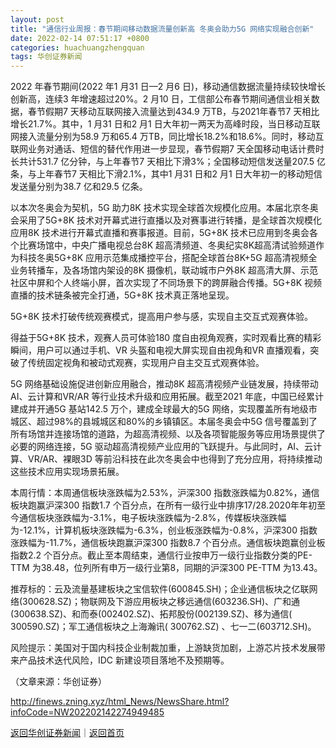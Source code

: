 ```yaml
---
layout: post
title: "通信行业周报：春节期间移动数据流量创新高 冬奥会助力5G 网络实现融合创新"
date: 2022-02-14 07:51:17 +0800
categories: huachuangzhengquan
tags: 华创证券新闻
---
```

<p>2022 年春节期间(2022 年1 月31 日—2 月6 日)，移动通信数据流量持续较快增长创新高，连续3 年增速超过20%。2 月10 日，工信部公布春节期间通信业相关数据，春节假期7 天移动互联网接入流量达到434.9 万TB，与2021年春节7 天相比增长21.7%。其中，1 月31 日和2 月1 日大年初一两天为高峰时段，当日移动互联网接入流量分别为58.9 万和65.4 万TB，同比增长18.2%和18.6%。同时，移动互联网业务对通话、短信的替代作用进一步显现，春节假期7 天全国移动电话计费时长共计531.7 亿分钟，与上年春节7 天相比下滑3%；全国移动短信发送量207.5 亿条，与上年春节7 天相比下滑2.1%，其中1 月31 日和2 月1 日大年初一的移动短信发送量分别为38.7 亿和29.5 亿条。</p>
 <p>以本次冬奥会为契机，5G 助力8K 技术实现全球首次规模化应用。本届北京冬奥会采用了5G+8K 技术对开幕式进行直播以及对赛事进行转播，是全球首次规模化应用8K 技术进行开幕式直播和赛事报道。目前，5G+8K 技术已应用到冬奥会各个比赛场馆中，中央广播电视总台8K 超高清频道、冬奥纪实8K超高清试验频道作为科技冬奥5G+8K 应用示范集成播控平台，搭配全球首台8K+5G 超高清视频全业务转播车，及各场馆内架设的8K 摄像机，联动城市户外8K 超高清大屏、示范社区中屏和个人终端小屏，首次实现了不同场景下的跨屏融合传播。5G+8K 视频直播的技术链条被完全打通，5G+8K 技术真正落地呈现。</p>
 <p>5G+8K 技术打破传统观赛模式，提高用户参与感，实现自主交互式观赛体验。</p>
 <p>得益于5G+8K 技术，观赛人员可体验180 度自由视角观赛，实时观看比赛的精彩瞬间，用户可以通过手机、VR 头盔和电视大屏实现自由视角和VR 直播观看，突破了传统固定视角和被动式观赛，实现用户自主交互式观赛体验。</p>
 <p>5G 网络基础设施促进创新应用融合，推动8K 超高清视频产业链发展，持续带动AI、云计算和VR/AR 等行业技术升级和应用拓展。截至2021 年底，中国已经累计建成并开通5G 基站142.5 万个，建成全球最大的5G 网络，实现覆盖所有地级市城区、超过98%的县城城区和80%的乡镇镇区。本届冬奥会中5G 信号覆盖到了所有场馆并连接场馆的道路，为超高清视频、以及各项智能服务等应用场景提供了必要的网络连接，5G 驱动超高清视频产业应用的飞跃提升。与此同时，AI、云计算、VR/AR、裸眼3D 等前沿科技在此次冬奥会中也得到了充分应用，将持续推动这些技术应用实现场景拓展。</p>
 <p>本周行情：本周通信板块涨跌幅为2.53%，沪深300 指数涨跌幅为0.82%，通信板块跑赢沪深300 指数1.7 个百分点，在所有一级行业中排序17/28.2020年年初至今通信板块涨跌幅为-3.1%，电子板块涨跌幅为-2.8%，传媒板块涨跌幅为-12.1%，计算机板块涨跌幅为-6.3%，创业板涨跌幅为-0.8%，沪深300 指数涨跌幅为-11.7%，通信板块跑赢沪深300 指数8.7 个百分点。通信板块跑赢创业板指数2.2 个百分点。截止至本周结束，通信行业按申万一级行业指数分类的PE-TTM 为38.48，位列所有申万一级行业第8，同期的沪深300 PE-TTM 为13.43。</p>
 <p>推荐标的：云及流量基建板块之宝信软件(600845.SH)；企业通信板块之亿联网络(300628.SZ)；物联网及下游应用板块之移远通信(603236.SH)、广和通(300638.SZ)、和而泰(002402.SZ)、拓邦股份(002139.SZ)、移为通信( 300590.SZ)；军工通信板块之上海瀚讯( 300762.SZ) 、七一二(603712.SH)。</p>
 <p>风险提示：美国对于国内科技企业制裁加重，上游缺货加剧，上游芯片技术发展带来产品技术迭代风险，IDC 新建设项目落地不及预期等。</p><p class="em_media">（文章来源：华创证券）</p>

<http://finews.zning.xyz/html_News/NewsShare.html?infoCode=NW202202142274949485>

[返回华创证券新闻](//finews.withounder.com/category/huachuangzhengquan.html)｜[返回首页](//finews.withounder.com/)